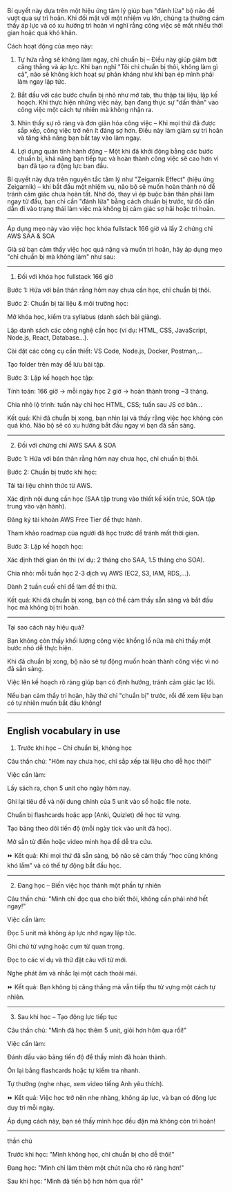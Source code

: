 Bí quyết này dựa trên một hiệu ứng tâm lý giúp bạn "đánh lừa" bộ não để vượt qua sự trì hoãn. Khi đối mặt với một nhiệm vụ lớn, chúng ta thường cảm thấy áp lực và có xu hướng trì hoãn vì nghĩ rằng công việc sẽ mất nhiều thời gian hoặc quá khó khăn.

Cách hoạt động của mẹo này:

1. Tự hứa rằng sẽ không làm ngay, chỉ chuẩn bị – Điều này giúp giảm bớt căng thẳng và áp lực. Khi bạn nghĩ "Tôi chỉ chuẩn bị thôi, không làm gì cả", não sẽ không kích hoạt sự phản kháng như khi bạn ép mình phải làm ngay lập tức.


2. Bắt đầu với các bước chuẩn bị nhỏ như mở tab, thu thập tài liệu, lập kế hoạch. Khi thực hiện những việc này, bạn đang thực sự "dấn thân" vào công việc một cách tự nhiên mà không nhận ra.


3. Nhìn thấy sự rõ ràng và đơn giản hóa công việc – Khi mọi thứ đã được sắp xếp, công việc trở nên ít đáng sợ hơn. Điều này làm giảm sự trì hoãn và tăng khả năng bạn bắt tay vào làm ngay.


4. Lợi dụng quán tính hành động – Một khi đã khởi động bằng các bước chuẩn bị, khả năng bạn tiếp tục và hoàn thành công việc sẽ cao hơn vì bạn đã tạo ra động lực ban đầu.



Bí quyết này dựa trên nguyên tắc tâm lý như "Zeigarnik Effect" (hiệu ứng Zeigarnik) – khi bắt đầu một nhiệm vụ, não bộ sẽ muốn hoàn thành nó để tránh cảm giác chưa hoàn tất. Nhờ đó, thay vì ép buộc bản thân phải làm ngay từ đầu, bạn chỉ cần "đánh lừa" bằng cách chuẩn bị trước, từ đó dần dần đi vào trạng thái làm việc mà không bị cảm giác sợ hãi hoặc trì hoãn.



______
Áp dụng mẹo này vào việc học khóa fullstack 166 giờ và lấy 2 chứng chỉ AWS SAA & SOA

Giả sử bạn cảm thấy việc học quá nặng và muốn trì hoãn, hãy áp dụng mẹo "chỉ chuẩn bị mà không làm" như sau:


---

1. Đối với khóa học fullstack 166 giờ

Bước 1: Hứa với bản thân rằng hôm nay chưa cần học, chỉ chuẩn bị thôi.

Bước 2: Chuẩn bị tài liệu & môi trường học:

Mở khóa học, kiểm tra syllabus (danh sách bài giảng).

Lập danh sách các công nghệ cần học (ví dụ: HTML, CSS, JavaScript, Node.js, React, Database...).

Cài đặt các công cụ cần thiết: VS Code, Node.js, Docker, Postman,...

Tạo folder trên máy để lưu bài tập.


Bước 3: Lập kế hoạch học tập:

Tính toán: 166 giờ → mỗi ngày học 2 giờ → hoàn thành trong ~3 tháng.

Chia nhỏ lộ trình: tuần này chỉ học HTML, CSS; tuần sau JS cơ bản...


Kết quả: Khi đã chuẩn bị xong, bạn nhìn lại và thấy rằng việc học không còn quá khó. Não bộ sẽ có xu hướng bắt đầu ngay vì bạn đã sẵn sàng.



---

2. Đối với chứng chỉ AWS SAA & SOA

Bước 1: Hứa với bản thân rằng hôm nay chưa học, chỉ chuẩn bị thôi.

Bước 2: Chuẩn bị trước khi học:

Tải tài liệu chính thức từ AWS.

Xác định nội dung cần học (SAA tập trung vào thiết kế kiến trúc, SOA tập trung vào vận hành).

Đăng ký tài khoản AWS Free Tier để thực hành.

Tham khảo roadmap của người đã học trước để tránh mất thời gian.


Bước 3: Lập kế hoạch học:

Xác định thời gian ôn thi (ví dụ: 2 tháng cho SAA, 1.5 tháng cho SOA).

Chia nhỏ: mỗi tuần học 2-3 dịch vụ AWS (EC2, S3, IAM, RDS,...).

Dành 2 tuần cuối chỉ để làm đề thi thử.


Kết quả: Khi đã chuẩn bị xong, bạn có thể cảm thấy sẵn sàng và bắt đầu học mà không bị trì hoãn.



---

Tại sao cách này hiệu quả?

Bạn không còn thấy khối lượng công việc khổng lồ nữa mà chỉ thấy một bước nhỏ dễ thực hiện.

Khi đã chuẩn bị xong, bộ não sẽ tự động muốn hoàn thành công việc vì nó đã sẵn sàng.

Việc lên kế hoạch rõ ràng giúp bạn có định hướng, tránh cảm giác lạc lối.


Nếu bạn cảm thấy trì hoãn, hãy thử chỉ "chuẩn bị" trước, rồi để xem liệu bạn có tự nhiên muốn bắt đầu không!


_______

English vocabulary in use 
---

1. Trước khi học – Chỉ chuẩn bị, không học

Câu thần chú: "Hôm nay chưa học, chỉ sắp xếp tài liệu cho dễ học thôi!"

Việc cần làm:

Lấy sách ra, chọn 5 unit cho ngày hôm nay.

Ghi lại tiêu đề và nội dung chính của 5 unit vào sổ hoặc file note.

Chuẩn bị flashcards hoặc app (Anki, Quizlet) để học từ vựng.

Tạo bảng theo dõi tiến độ (mỗi ngày tick vào unit đã học).

Mở sẵn từ điển hoặc video minh họa để dễ tra cứu.



⏩ Kết quả: Khi mọi thứ đã sẵn sàng, bộ não sẽ cảm thấy “học cũng không khó lắm” và có thể tự động bắt đầu học.


---

2. Đang học – Biến việc học thành một phần tự nhiên

Câu thần chú: "Mình chỉ đọc qua cho biết thôi, không cần phải nhớ hết ngay!"

Việc cần làm:

Đọc 5 unit mà không áp lực nhớ ngay lập tức.

Ghi chú từ vựng hoặc cụm từ quan trọng.

Đọc to các ví dụ và thử đặt câu với từ mới.

Nghe phát âm và nhắc lại một cách thoải mái.



⏩ Kết quả: Bạn không bị căng thẳng mà vẫn tiếp thu từ vựng một cách tự nhiên.


---

3. Sau khi học – Tạo động lực tiếp tục

Câu thần chú: "Mình đã học thêm 5 unit, giỏi hơn hôm qua rồi!"

Việc cần làm:

Đánh dấu vào bảng tiến độ để thấy mình đã hoàn thành.

Ôn lại bằng flashcards hoặc tự kiểm tra nhanh.

Tự thưởng (nghe nhạc, xem video tiếng Anh yêu thích).



⏩ Kết quả: Việc học trở nên nhẹ nhàng, không áp lực, và bạn có động lực duy trì mỗi ngày.

Áp dụng cách này, bạn sẽ thấy mình học đều đặn mà không còn trì hoãn!


_______
thần chú

Trước khi học: "Mình không học, chỉ chuẩn bị cho dễ thôi!"

Đang học: "Mình chỉ làm thêm một chút nữa cho rõ ràng hơn!"

Sau khi học: "Mình đã tiến bộ hơn hôm qua rồi!"




